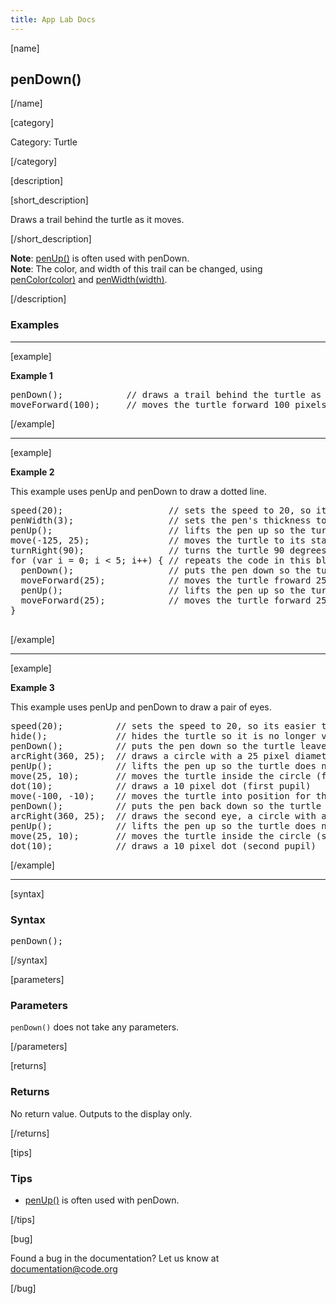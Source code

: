 ```yaml
---
title: App Lab Docs
---
```


[name]

## penDown()

[/name]


[category]

Category: Turtle

[/category]

[description]

[short_description]

Draws a trail behind the turtle as it moves.

[/short_description]

**Note**: [penUp()](/applab/docs/penUp) is often used with penDown.  
**Note**: The color, and width of this trail can be changed, using [penColor(color)](/applab/docs/penColor) and [penWidth(width)](/applab/docs/penWidth).

[/description]

### Examples
____________________________________________________

[example]

**Example 1**

<pre>
penDown();            // draws a trail behind the turtle as it moves
moveForward(100);     // moves the turtle forward 100 pixels
</pre>

[/example]

____________________________________________________

[example]

**Example 2**

This example uses penUp and penDown to draw a dotted line.

<pre>
speed(20);                    // sets the speed to 20, so its easier to see the turtle's movement
penWidth(3);                  // sets the pen's thickness to 3 pixels
penUp();                      // lifts the pen up so the turtle does not leave a trail behind it as it moves
move(-125, 25);               // moves the turtle to its starting location
turnRight(90);                // turns the turtle 90 degrees so that it is facing to the right
for (var i = 0; i < 5; i++) { // repeats the code in this block 5 times
  penDown();                  // puts the pen down so the turtle leaves a trail behind it as it moves
  moveForward(25);            // moves the turtle froward 25 pixels
  penUp();                    // lifts the pen up so the turtle does not leave a trail behind it as it moves
  moveForward(25);            // moves the turtle forward 25 pixels
}

</pre>

[/example]

____________________________________________________

[example]

**Example 3**

This example uses penUp and penDown to draw a pair of eyes.

<pre>
speed(20);          // sets the speed to 20, so its easier to see the turtle's movement
hide();             // hides the turtle so it is no longer visible
penDown();          // puts the pen down so the turtle leaves a trail behind it as it moves
arcRight(360, 25);  // draws a circle with a 25 pixel diameter (first eye)
penUp();            // lifts the pen up so the turtle does not leave a trail behind it as it moves
move(25, 10);       // moves the turtle inside the circle (first eye)
dot(10);            // draws a 10 pixel dot (first pupil)
move(-100, -10);    // moves the turtle into position for the second eye
penDown();          // puts the pen back down so the turtle leaves a trail behind it as it moves
arcRight(360, 25);  // draws the second eye, a circle with a 25 pixel diameter (second eye)
penUp();            // lifts the pen up so the turtle does not leave a trail behind it as it moves
move(25, 10);       // moves the turtle inside the circle (second eye)
dot(10);            // draws a 10 pixel dot (second pupil)
</pre>


[/example]

____________________________________________________


[syntax]

### Syntax
<pre>
penDown();
</pre>

[/syntax]

[parameters]

### Parameters
`penDown()` does not take any parameters.

[/parameters]

[returns]

### Returns
No return value. Outputs to the display only.

[/returns]

[tips]

### Tips
- [penUp()](/applab/docs/penUp) is often used with penDown.

[/tips]

[bug]

Found a bug in the documentation? Let us know at documentation@code.org

[/bug]
